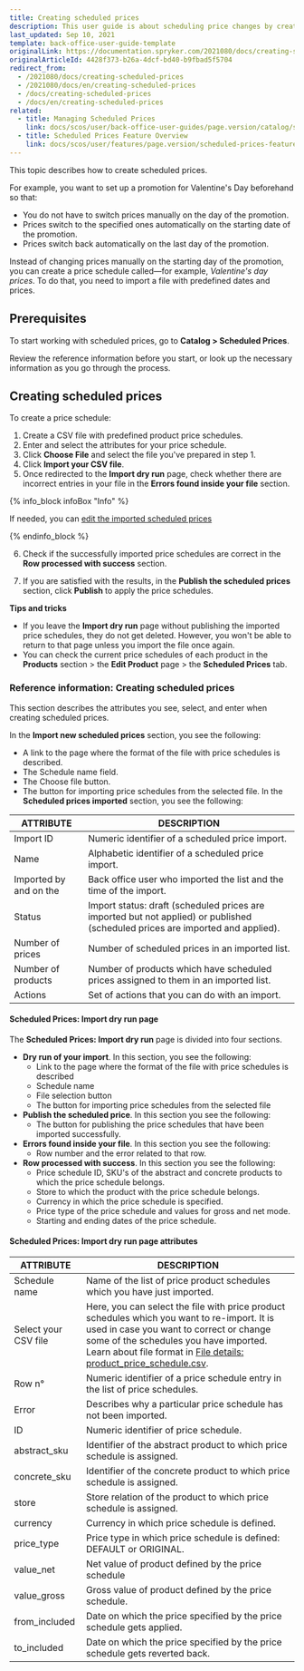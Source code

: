 ```yaml
---
title: Creating scheduled prices
description: This user guide is about scheduling price changes by creating product price schedules. This functionality is shipped with the Scheduled prices feature.
last_updated: Sep 10, 2021
template: back-office-user-guide-template
originalLink: https://documentation.spryker.com/2021080/docs/creating-scheduled-prices
originalArticleId: 4428f373-b26a-4dcf-bd40-b9fbad5f5704
redirect_from:
  - /2021080/docs/creating-scheduled-prices
  - /2021080/docs/en/creating-scheduled-prices
  - /docs/creating-scheduled-prices
  - /docs/en/creating-scheduled-prices
related:
  - title: Managing Scheduled Prices
    link: docs/scos/user/back-office-user-guides/page.version/catalog/scheduled-prices/managing-scheduled-prices.html
  - title: Scheduled Prices Feature Overview
    link: docs/scos/user/features/page.version/scheduled-prices-feature-overview.html
---
```


This topic describes how to create scheduled prices.

For example, you want to set up a promotion for Valentine's Day beforehand so that:

* You do not have to switch prices manually on the day of the promotion.
* Prices switch to the specified ones automatically on the starting date of the promotion.
* Prices switch back automatically on the last day of the promotion.

Instead of changing prices manually on the starting day of the promotion, you can create a price schedule called—for example, *Valentine's day prices*. To do that, you need to import a file with predefined dates and prices.

## Prerequisites

To start working with scheduled prices, go to **Catalog&nbsp;<span aria-label="and then">></span> Scheduled Prices**.

Review the reference information before you start, or look up the necessary information as you go through the process.

## Creating scheduled prices

To create a price schedule:

1. Create a CSV file with predefined product price schedules.
2. Enter and select the attributes for your price schedule.
3. Click **Choose File** and select the file you've prepared in step 1.
4. Click **Import your CSV file**.
5. Once redirected to the **Import dry run** page, check whether there are incorrect entries in your file in the **Errors found inside your file** section.

{% info_block infoBox "Info" %}

If needed, you can [edit the imported scheduled prices](/docs/scos/user/back-office-user-guides/{{page.version}}/catalog/scheduled-prices/managing-scheduled-prices.html)

{% endinfo_block %}


6. Check if the successfully imported price schedules are correct in the **Row processed with success** section.

7. If you are satisfied with the results, in the **Publish the scheduled prices** section, click **Publish** to apply the price schedules.

**Tips and tricks**

* If you leave the **Import dry run** page without publishing the imported price schedules, they do not get deleted. However, you won't be able to return to that page unless you import the file once again.
* You can check the current price schedules of each product in the **Products** section&nbsp;<span aria-label="and then">></span> the **Edit Product** page&nbsp;<span aria-label="and then">></span> the **Scheduled Prices** tab.

### Reference information: Creating scheduled prices

This section describes the attributes you see, select, and enter when creating scheduled prices.

In the **Import new scheduled prices** section, you see the following:

* A link to the page where the format of the file with price schedules is described.
* The Schedule name field.
* The Choose file button.
* The button for importing price schedules from the selected file.
In the **Scheduled prices imported** section, you see the following:

| ATTRIBUTE | DESCRIPTION |
| --- | --- |
| Import ID | Numeric identifier of a scheduled price import. |
| Name | Alphabetic identifier of a scheduled price import. |
| Imported by and on the | Back office user who imported the list and the time of the import. |
| Status | Import status: draft (scheduled prices are imported but not applied) or published (scheduled prices are imported and applied). |
| Number of prices | Number of scheduled prices in an imported list. |
| Number of products | Number of products which have scheduled prices assigned to them in an imported list. |
| Actions | Set of actions that you can do with an import. |

#### Scheduled Prices: Import dry run page

The **Scheduled Prices: Import dry run** page is divided into four sections.

* **Dry run of your import**. In this section, you see the following:
    * Link to the page where the format of the file with price schedules is described
    * Schedule name
    * File selection button
    * The button for importing price schedules from the selected file
*  **Publish the scheduled price**. In this section you see the following:
    * The button for publishing the price schedules that have been imported successfully.
* **Errors found inside your file**. In this section you see the following:
    * Row number and the error related to that row.
* **Row processed with success**. In this section you see the following:
    * Price schedule ID, SKU's of the abstract and concrete products to which the price schedule belongs.
    * Store to which the product with the price schedule belongs.
    * Currency in which the price schedule is specified.
    * Price type of the price schedule and values for gross and net mode.
    * Starting and ending dates of the price schedule.

#### Scheduled Prices: Import dry run page attributes

| ATTRIBUTE | DESCRIPTION |
| --- | --- |
| Schedule name |Name of the list of price product schedules which you have just imported.  |
| Select your CSV file |Here, you can select the file with price product schedules which you want to re-import. It is used in case you want to correct or change some of the schedules you have imported. Learn about file format in [File details: product_price_schedule.csv](/docs/scos/dev/data-import/{{page.version}}/data-import-categories/catalog-setup/pricing/file-details-product-price-schedule.csv.html).  |
| Row n° | Numeric identifier of a price schedule entry in the list of price schedules. |
| Error |  Describes why a particular price schedule has not been imported.|
| ID | Numeric identifier of price schedule. |
| abstract_sku  | Identifier of the abstract product to which price schedule is assigned. |
| concrete_sku | Identifier of the concrete product to which price schedule is assigned. |
| store |Store relation of the product to which price schedule is assigned.  |
| currency |Currency in which price schedule is defined.  |
| price_type |  Price type in which price schedule is defined: DEFAULT or ORIGINAL.|
| value_net | Net value of product defined by the price schedule |
| value_gross |Gross value of product defined by the price schedule.  |
|from_included  | Date on which the price specified by the price schedule gets applied. |
| to_included | Date on which the price specified by the price schedule gets reverted back. |
